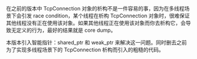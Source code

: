 在之前的版本中 TcpConnection 对象的析构不是一件容易的事，因为在多线程场景下会引发 race condition，某个线程在析构 TcpConnection 对象时，很难保证其他线程没有正在使用该对象。如果其他线程正在使用该对象而你去析构它，会导致无定义的行为，最好的结果就是 core dump。

本版本引入智能指针：shared_ptr<T> 和 weak_ptr<T> 来解决这一问题。同时删去之前为了实现多线程场景下的 TcpConnection 析构而引入的粗糙的代码。

